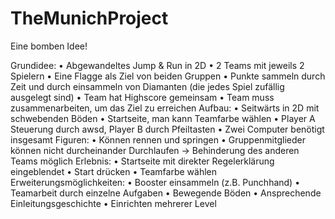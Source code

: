 # TheMunichProject

Eine bomben Idee!

Grundidee:
    • Abgewandeltes Jump & Run in 2D
    • 2 Teams mit jeweils 2 Spielern
    • Eine Flagge als Ziel von beiden Gruppen
    • Punkte sammeln durch Zeit und durch einsammeln von Diamanten (die jedes Spiel zufällig ausgelegt sind)
    • Team hat Highscore gemeinsam
    • Team muss zusammenarbeiten, um das Ziel zu erreichen
Aufbau:
    • Seitwärts in 2D mit schwebenden Böden
    • Startseite, man kann Teamfarbe wählen
    • Player A Steuerung durch awsd, Player B durch Pfeiltasten
    • Zwei Computer benötigt insgesamt
Figuren:
    • Können rennen und springen
    • Gruppenmitglieder können nicht durcheinander Durchlaufen -> Behinderung des anderen Teams möglich
Erlebnis:
    • Startseite mit direkter Regelerklärung eingeblendet
    • Start drücken
    • Teamfarbe wählen
Erweiterungsmöglichkeiten:
    • Booster einsammeln (z.B. Punchhand)
    • Teamarbeit durch einzelne Aufgaben
    • Bewegende Böden
    • Ansprechende Einleitungsgeschichte
    • Einrichten mehrerer Level
